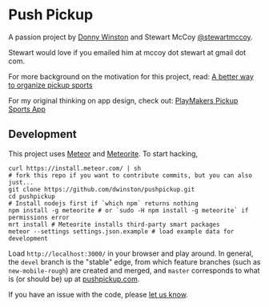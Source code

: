 # Push Pickup

A passion project by [Donny Winston](http://www.linkedin.com/pub/donny-winston/8/951/552) and Stewart McCoy [@stewartmccoy](http://twitter.com/stewartmccoy).

Stewart would love if you emailed him at mccoy dot stewart at gmail dot com.

For more background on the motivation for this project, read: [A better way to organize pickup sports](http://stewartmccoy.com/a-better-way-to-organize-pickup-sports/)

For my original thinking on app design, check out: [PlayMakers Pickup Sports App](http://stewartmccoy.com/playmakers-pickup-sports-app/)

## Development

This project uses [Meteor](http://www.meteor.com) and [Meteorite](http://oortcloud.github.io/meteorite/). To start hacking,

    curl https://install.meteor.com/ | sh
    # fork this repo if you want to contribute commits, but you can also just...
    git clone https://github.com/dwinston/pushpickup.git
    cd pushpickup
    # Install nodejs first if `which npm` returns nothing
    npm install -g meteorite # or `sudo -H npm install -g meteorite` if permissions error
    mrt install # Meteorite installs third-party smart packages
    meteor --settings settings.json.example # load example data for development

Load `http://localhost:3000/` in your browser and play around. In general, the `devel` branch is the "stable" edge, from which feature branches (such as `new-mobile-rough`) are created and merged, and `master` corresponds to what is (or should be) up at [pushpickup.com](http://pushpickup.com).

If you have an issue with the code, please [let us know](https://github.com/dwinston/pushpickup/issues/new).
